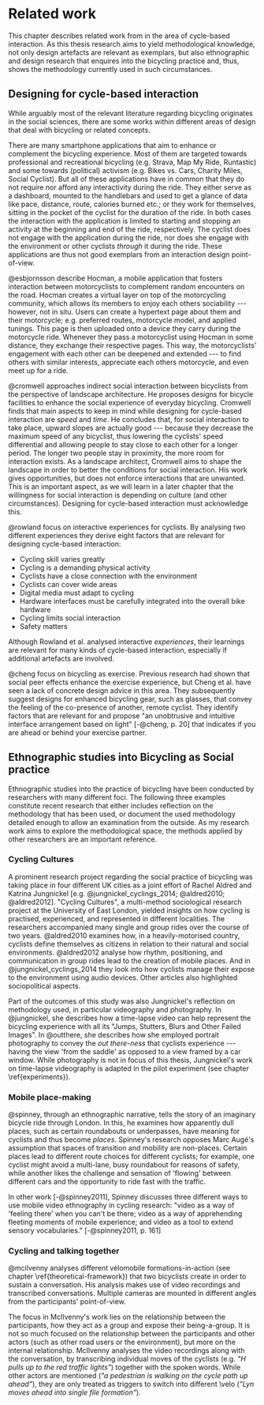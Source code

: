 # Related work

This chapter describes related work from in the area of cycle-based interaction. As this thesis research aims to yield methodological knowledge, not only design artefacts are relevant as exemplars, but also ethnographic and design research that enquires into the bicycling practice and, thus, shows the methodology currently used in such circumstances.

## Designing for cycle-based interaction

While arguably most of the relevant literature regarding bicycling originates in the social sciences, there are some works within different areas of design that deal with bicycling or related concepts. 

There are many smartphone applications that aim to enhance or complement the bicycling experience. Most of them are targeted towards professional and recreational bicycling (e.g. Strava, Map My Ride, Runtastic) and some towards (political) activism (e.g. Bikes vs. Cars, Charity Miles, Social Cyclist). But all of these applications have in common that they do not require nor afford any interactivity during the ride. They either serve as a dashboard, mounted to the handlebars and used to get a glance of data like pace, distance, route, calories burned etc.; or they work for themselves, sitting in the pocket of the cyclist for the duration of the ride. In both cases the interaction with the application is limited to starting and stopping an activity at the beginning and end of the ride, respectively. The cyclist does not engage with the application during the ride, nor does she engage with the environment or other cyclists *through* it during the ride. These applications are thus not good exemplars from an interaction design point-of-view.

@esbjornsson describe Hocman, a mobile application that fosters interaction between motorcyclists to complement random encounters on the road.
Hocman creates a virtual layer on top of the motorcycling community, which allows its members to enjoy each others sociability --- however, not in situ. Users can create a hypertext page about them and their motorcycle; e.g. preferred routes, motorcycle model, and applied tunings. This page is then uploaded onto a device they carry during the motorcycle ride. Whenever they pass a motorcyclist using Hocman in some distance, they exchange their respective pages. This way, the motorcyclists' engagement with each other can be deepened and extended --- to find others with similar interests, appreciate each others motorcycle, and even meet up for a ride.

@cromwell approaches indirect social interaction between bicyclists from the perspective of landscape architecture. He proposes designs for bicycle facilities to enhance the social experience of everyday bicycling.
Cromwell finds that main aspects to keep in mind while designing for cycle-based interaction are *speed* and *time*. He concludes that, for social interaction to take place, upward slopes are actually good --- because they decrease the maximum speed of any bicyclist, thus lowering the cyclists' speed differential and allowing people to stay close to each other for a longer period. The longer two people stay in proximity, the more room for interaction exists. 
As a landscape architect, Cromwell aims to shape the landscape in order to better the conditions for social interaction. His work gives opportunities, but does not enforce interactions that are unwanted. This is an important aspect, as we will learn in a later chapter that the willingness for social interaction is depending on culture (and other circumstances). Designing for cycle-based interaction must acknowledge this.

@rowland focus on interactive experiences for cyclists. By analysing two different experiences they derive eight factors that are relevant for designing cycle-based interaction:

- Cycling skill varies greatly
- Cycling is a demanding physical activity
- Cyclists have a close connection with the environment
- Cyclists can cover wide areas
- Digital media must adapt to cycling
- Hardware interfaces must be carefully integrated into the overall bike hardware
- Cycling limits social interaction
- Safety matters

Although Rowland et al. analysed interactive *experiences*, their learnings are relevant for many kinds of cycle-based interaction, especially if additional artefacts are involved.

@cheng focus on bicycling as exercise. Previous research had shown that social peer effects enhance the exercise experience, but Cheng et al. have seen a lack of concrete design advice in this area. They subsequently suggest designs for enhanced bicycling gear, such as glasses, that convey the feeling of the co-presence of another, remote cyclist. They identify factors that are relevant for and propose "an unobtrusive and intuitive interface arrangement based on light" [-@cheng, p. 20] that indicates if you are ahead or behind your exercise partner. 

## Ethnographic studies into Bicycling as Social practice

Ethnographic studies into the practice of bicycling have been conducted by researchers with many different foci. The following three examples constitute recent research that either includes reflection on the methodology that has been used, or document the used methodology detailed enough to allow an examination from the outside. As my research work aims to explore the methodological space, the methods applied by other researchers are an important reference.

### Cycling Cultures

A prominent research project regarding the social practice of bicycling was taking place in four different UK cities as a joint effort of Rachel Aldred and Katrina Jungnickel [e.g. @jungnickel_cyclings_2014; @aldred2010; @aldred2012]. "Cycling Cultures", a multi-method sociological research project at the University of East London, yielded insights on how cycling is practised, experienced, and represented in different localities. The researchers accompanied many single and group rides over the course of two years. @aldred2010 examines how, in a heavily-motorised country, cyclists define themselves as citizens in relation to their natural and social environments. @aldred2012 analyse how rhythm, positioning, and communication in group rides lead to the creation of mobile places. And in @jungnickel_cyclings_2014 they look into how cyclists manage their expose to the environment using audio devices. Other articles also highlighted sociopolitical aspects.

Part of the outcomes of this study was also Jungnickel's reflection on methodology used, in particular videography and photography. In @jungnickel, she describes how a time-lapse video can help represent the bicycling experience with all its "Jumps, Stutters, Blurs and Other Failed Images". In @outthere, she describes how she employed portrait photography to convey the *out there-ness* that cyclists experience --- having the view 'from the saddle' as opposed to a view framed by a car window. While photography is not in focus of this thesis, Jungnickel's work on time-lapse videography is adapted in the pilot experiment (see chapter \ref{experiments}).

### Mobile place-making

@spinney, through an ethnographic narrative, tells the story of an imaginary bicycle ride through London. In this, he examines how apparently dull places, such as certain roundabouts or underpasses, have meaning for cyclists and thus become *places*. Spinney's research opposes Marc Augé's assumption that spaces of transition and mobility are non-places. Certain places lead to different route choices for different cyclists; for example, one cyclist might avoid a multi-lane, busy roundabout for reasons of safety, while another likes the challenge and sensation of 'flowing' between different cars and the opportunity to ride fast with the traffic.

In other work [-@spinney2011], Spinney discusses three different ways to use mobile video ethnography in cycling research: "video as a way of 'feeling there' when you can't be there; video as a way of apprehending fleeting moments of mobile experience; and video as a tool to extend sensory vocabularies." [-@spinney2011, p. 161]

### Cycling and talking together

@mcilvenny analyses different vélomobile formations-in-action (see chapter \ref{theoretical-framework}) that two bicyclists create in order to sustain a conversation. His analysis makes use of video recordings and transcribed conversations. Multiple cameras are mounted in different angles from the participants' point-of-view.

The focus in McIlvenny's work lies on the relationship between the participants, how they act as a group and expose their being-a-group. It is not so much focused on the relationship between the participants and other actors (such as other road users or the environment), but more on the internal relationship. McIlvenny analyses the video recordings along with the conversation, by transcribing individual moves of the cyclists (e.g. *"H pulls up to the red traffic lights"*) together with the spoken words. While other actors are mentioned (*"a pedestrian is walking on the cycle path up ahead"*), they are only treated as triggers to switch into different \velo (*"Lyn moves ahead into single file formation"*).

